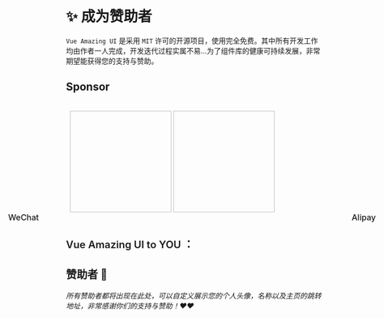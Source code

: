 # ✨ 成为赞助者

<GlobalElement hide-sponsor />

`Vue Amazing UI` 是采用 `MIT` 许可的开源项目，使用完全免费。其中所有开发工作均由作者一人完成，开发迭代过程实属不易...为了组件库的健康可持续发展，非常期望能获得您的支持与赞助。

<script setup lang="ts">
import { ref } from 'vue'
import { HeartFilled, WechatOutlined, AlipayOutlined } from '@ant-design/icons-vue'
import { useMediaQuery } from 'vue-amazing-ui'
import WeChat from '/wechat.jpg'
import Alipay from '/alipay.jpg'
import Avatar1 from './avatars/1.jpeg'
const { match: isMobile } = useMediaQuery('(max-width: 768px)')
const sponsorItem = {
  title: '如果您觉得 Vue Amazing UI 有用，对您有帮助，可以对作者表示下支持，非常感谢 ❤️🙏❤️'
}
const sponsorOptions = ['WeChat', 'Alipay']
const sponsorType = ref('WeChat')
const QRCodes = [
  {
    src: WeChat,
    // src: 'https://cdn.jsdelivr.net/gh/themusecatcher/resources@0.0.8/wechat.jpg',
    name: 'WeChat'
  },
  {
    src: Alipay,
    // src: 'https://cdn.jsdelivr.net/gh/themusecatcher/resources@0.0.8/alipay.jpg',
    name: 'Alipay'
  }
]
</script>

## Sponsor

<TextScroll
  :items="sponsorItem"
  single
  :gap="12"
  :item-style="{ fontSize: '18px', fontWeight: 500, color: 'rgba(0, 0, 0, 0.88)' }"
/>

<br/>

<div v-if="isMobile">
  <Segmented size="large" block style="padding: 4px; margin: 0 auto;" v-model:value="sponsorType" :options="sponsorOptions">
    <template #label="{ label }">
      <span v-if="label === 'WeChat'" style="font-weight: 500; color: #07c160;">
        <WechatOutlined style="fill: currentColor;" /> {{ label }}
      </span>
      <span v-if="label === 'Alipay'" style="font-weight: 500; color: #1677ff;">
        <AlipayOutlined style="fill: currentColor;" /> {{ label }}
      </span>
    </template>
  </Segmented>
  <Card :width="248" style="background: transparent; margin: 24px auto 32px;">
    <img v-show="sponsorType === 'WeChat'" class="qrcode-image" :src="WeChat" />
    <img v-show="sponsorType === 'Alipay'" class="qrcode-image" :src="Alipay" />
  </Card>
</div>
<Card v-else :body-style="{ position: 'relative' }" style="background: transparent; margin-bottom: 32px;">
  <Tag class="wechat-tag" color="#07c160" size="large" :bordered="false">
    <template #icon>
      <WechatOutlined />
    </template>
    WeChat
  </Tag>
  <Tag class="alipay-tag" color="#1677ff" size="large" :bordered="false">
    <template #icon>
      <AlipayOutlined />
    </template>
    Alipay
  </Tag>
  <Image
    class="sponsor-image"
    :src="QRCodes"
    loop
    :width="240"
    :height="240"
    :bordered="false"
    :space-props="{
      style: {
        display: 'flex',
        justifyContent: 'space-between'
      }
    }"
  />
</Card>

<Alert type="info" :bordered="false" show-icon>
  <template #icon>
    <HeartFilled style="font-size: 32px; color: #cf1322;" />
  </template>
  <span style="font-size: 20px; font-weight: 600;">Vue Amazing UI to YOU ：</span>
  <template #description>
    <span style="font-size: 16px;">
      • 您的支持和赞助对我来说至关重要！
      <br/>
      • 真诚感谢每一位现有的和未来的支持者和赞助者！
      <br/>
      • 生命不息，迭代不止！未来，我将继续努力！
    </span>
  </template>
</Alert>

<style scoped lang="less">
.qrcode-image {
  width: 200px;
  height: 200px;
  vertical-align: bottom;
}
.wechat-tag {
  font-size: 16px;
  font-weight: 500;
  height: 36px;
  padding-inline: 12px;
  position: absolute;
  left: 144px;
  transform: translateX(-50%);
}
.alipay-tag {
  font-size: 16px;
  font-weight: 500;
  height: 36px;
  padding-inline: 12px;
  position: absolute;
  right: 144px;
  transform: translateX(50%);
}
.sponsor-image {
  display: block;
  margin-top: 48px;
}
</style>

## 赞助者 🫡

*所有赞助者都将出现在此处，可以自定义展示您的个人头像，名称以及主页的跳转地址，非常感谢你们的支持与赞助！❤️❤️*

<br/>

<Space gap="small">
  <Tooltip>
    <template #tooltip>
      <div style="text-align: center">
        GitHub
        <br/>
        themusecatcher
      </div>
    </template>
    <Avatar :size="36" src="https://github.com/themusecatcher.png" href="https://github.com/themusecatcher" target="_blank" />
  </Tooltip>
  <Tooltip>
    <template #tooltip>
      <div style="text-align: center">
        WeChat
        <br/>
        Ant
      </div>
    </template>
    <Avatar :size="36" :src="Avatar1" />
  </Tooltip>
</Space>
